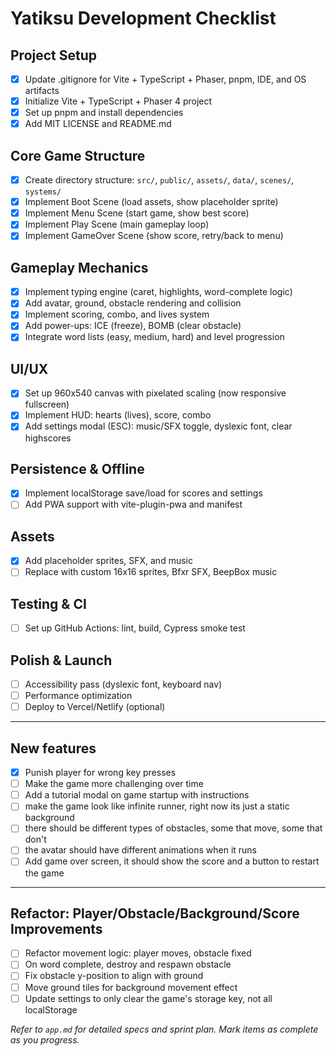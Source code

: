 # Yatiksu Development Checklist

## Project Setup

- [x] Update .gitignore for Vite + TypeScript + Phaser, pnpm, IDE, and OS artifacts
- [x] Initialize Vite + TypeScript + Phaser 4 project
- [x] Set up pnpm and install dependencies
- [x] Add MIT LICENSE and README.md

## Core Game Structure

- [x] Create directory structure: `src/`, `public/`, `assets/`, `data/`, `scenes/`, `systems/`
- [x] Implement Boot Scene (load assets, show placeholder sprite)
- [x] Implement Menu Scene (start game, show best score)
- [x] Implement Play Scene (main gameplay loop)
- [x] Implement GameOver Scene (show score, retry/back to menu)

## Gameplay Mechanics

- [x] Implement typing engine (caret, highlights, word-complete logic)
- [x] Add avatar, ground, obstacle rendering and collision
- [x] Implement scoring, combo, and lives system
- [x] Add power-ups: ICE (freeze), BOMB (clear obstacle)
- [x] Integrate word lists (easy, medium, hard) and level progression

## UI/UX

- [x] Set up 960x540 canvas with pixelated scaling (now responsive fullscreen)
- [x] Implement HUD: hearts (lives), score, combo
- [x] Add settings modal (ESC): music/SFX toggle, dyslexic font, clear highscores

## Persistence & Offline

- [x] Implement localStorage save/load for scores and settings
- [ ] Add PWA support with vite-plugin-pwa and manifest

## Assets

- [x] Add placeholder sprites, SFX, and music
- [ ] Replace with custom 16x16 sprites, Bfxr SFX, BeepBox music

## Testing & CI

- [ ] Set up GitHub Actions: lint, build, Cypress smoke test

## Polish & Launch

- [ ] Accessibility pass (dyslexic font, keyboard nav)
- [ ] Performance optimization
- [ ] Deploy to Vercel/Netlify (optional)

---

## New features

- [x] Punish player for wrong key presses
- [ ] Make the game more challenging over time
- [ ] Add a tutorial modal on game startup with instructions
- [ ] make the game look like infinite runner, right now its just a static background
- [ ] there should be different types of obstacles, some that move, some that don't
- [ ] the avatar should have different animations when it runs
- [ ] Add game over screen, it should show the score and a button to restart the game

---

## Refactor: Player/Obstacle/Background/Score Improvements

- [ ] Refactor movement logic: player moves, obstacle fixed
- [ ] On word complete, destroy and respawn obstacle
- [ ] Fix obstacle y-position to align with ground
- [ ] Move ground tiles for background movement effect
- [ ] Update settings to only clear the game's storage key, not all localStorage

_Refer to `app.md` for detailed specs and sprint plan. Mark items as complete as you progress._
